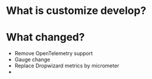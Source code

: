 
# What is customize develop?

# What changed?

- Remove OpenTelemetry support
- Gauge change
- Replace Dropwizard metrics by micrometer
- 
